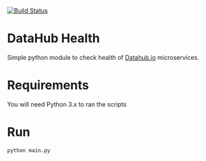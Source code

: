 [![Build Status](https://travis-ci.org/datahq/datahub-health.svg?branch=master)](https://travis-ci.org/datahq/datahub-health)

# DataHub Health

Simple python module to check health of [Datahub.io](https://datahub.io) microservices.

# Requirements

You will need Python 3.x to ran the scripts

# Run

```
python main.py
```

